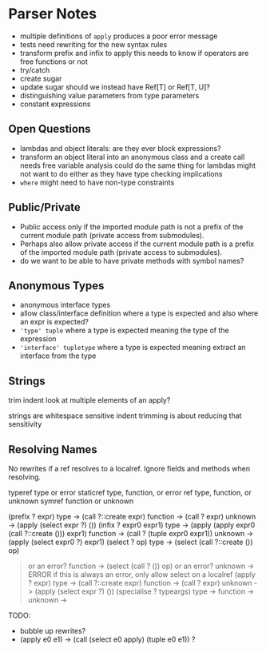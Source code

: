 # Parser Notes

* multiple definitions of `apply` produces a poor error message
* tests need rewriting for the new syntax rules
* transform prefix and infix to apply
  this needs to know if operators are free functions or not
* try/catch
* create sugar
* update sugar
  should we instead have Ref[T] or Ref[T, U]?
* distinguishing value parameters from type parameters
* constant expressions

## Open Questions

* lambdas and object literals: are they ever block expressions?
* transform an object literal into an anonymous class and a create call
  needs free variable analysis
  could do the same thing for lambdas
  might not want to do either as they have type checking implications
* `where` might need to have non-type constraints

## Public/Private

* Public access only if the imported module path is not a prefix of the current module path (private access from submodules).
* Perhaps also allow private access if the current module path is a prefix of the imported module path (private access to submodules).
* do we want to be able to have private methods with symbol names?

## Anonymous Types

* anonymous interface types
* allow class/interface definition where a type is expected
  and also where an expr is expected?
* `'type' tuple` where a type is expected
  meaning the type of the expression
* `'interface' tupletype` where a type is expected
  meaning extract an interface from the type

## Strings

trim indent
  look at multiple elements of an apply?

strings are whitespace sensitive
  indent trimming is about reducing that sensitivity

## Resolving Names

No rewrites if a ref resolves to a localref.
Ignore fields and methods when resolving.

typeref
  type or error
staticref
  type, function, or error
ref
  type, function, or unknown
symref
  function or unknown

(prefix ? expr)
  type -> (call ?::create expr)
  function -> (call ? expr)
  unknown -> (apply (select expr ?) ())
(infix ? expr0 expr1)
  type -> (apply (apply expr0 (call ?::create ())) expr1)
  function -> (call ? (tuple expr0 <unpack>expr1))
  unknown -> (apply (select expr0 ?) expr1)
(select ? op)
  type -> (select (call ?::create ()) op)
  > or an error?
  function -> (select (call ? ()) op)
  > or an error?
  unknown -> ERROR
  > if this is always an error, only allow select on a localref
(apply ? expr)
  type -> (call ?::create expr)
  function -> (call ? expr)
  unknown -> (apply (select expr ?) ())
(specialise ? typeargs)
  type ->
  function ->
  unknown ->

TODO:
* bubble up rewrites?
* (apply e0 e1) -> (call (select e0 apply) (tuple e0 <unpack>e1))  ?
